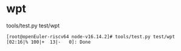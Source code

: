 # wpt

tools/test.py test/wpt

```
[root@openEuler-riscv64 node-v16.14.2]# tools/test.py test/wpt
[02:16|% 100|+  13|-   0]: Done 
```

